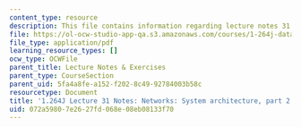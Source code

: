 ```yaml
---
content_type: resource
description: This file contains information regarding lecture notes 31.
file: https://ol-ocw-studio-app-qa.s3.amazonaws.com/courses/1-264j-database-internet-and-systems-integration-technologies-fall-2013/072a59807e2627fd068e08eb08133f70_MIT1_264JF13_lect_31.pdf
file_type: application/pdf
learning_resource_types: []
ocw_type: OCWFile
parent_title: Lecture Notes & Exercises
parent_type: CourseSection
parent_uid: 5fa4a8fe-a152-f202-8c49-92784003b58c
resourcetype: Document
title: '1.264J Lecture 31 Notes: Networks: System architecture, part 2'
uid: 072a5980-7e26-27fd-068e-08eb08133f70
---
```

